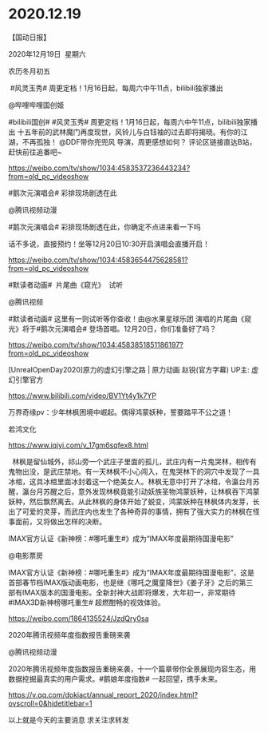 ﻿#  2020.12.19
【国动日报】

2020年12月19日  星期六


农历冬月初五


 #风灵玉秀# 周更定档！1月16日起，每周六中午11点，bilibili独家播出

@哔哩哔哩国创姬                            

#bilibili国创# #风灵玉秀# 周更定档！1月16日起，每周六中午11点，bilibili独家播出
十五年前的武林魔门再度现世，风铃儿与白钰袖的过去即将揭晓。有你的江湖，不再孤独！
@DDF带你兜兜风 导演，周更感想如何？
评论区链接直达B站，赶快前往追番吧~

https://weibo.com/tv/show/1034:4583537236443234?from=old_pc_videoshow




#鹅次元演唱会# 彩排现场剧透在此


@腾讯视频动漫                            

#鹅次元演唱会# 彩排现场剧透在此，你确定不点进来看一下吗

话不多说，直接预约！坐等12月20日10:30开启演唱会直播开启！

https://weibo.com/tv/show/1034:4583654475628581?from=old_pc_videoshow

#默读者动画#  片尾曲《窥光》  试听


@腾讯视频     


#默读者动画# 这里有一则试听等你查收！由@水果星球乐团 演唱的片尾曲《窥光》将于#鹅次元演唱会# 登场首唱。12月20日，你们准备好了吗？

https://weibo.com/tv/show/1034:4583851851186197?from=old_pc_videoshow

[UnrealOpenDay2020]原力的虚幻引擎之路 | 原力动画 赵锐(官方字幕) UP主: 虚幻引擎官方

https://www.bilibili.com/video/BV1Yt4y1k7YP








万界奇缘pv：少年林枫困境中崛起。偶得鸿蒙妖种，誓要踏平不公之道！

若鸿文化

https://www.iqiyi.com/v_17gm6sqfex8.html

  林枫是留仙城外，祁山旁一个武庄子里面的孤儿，武庄内有一片鬼哭林，相传有鬼物出没，是武庄禁地。有一天林枫不小心闯入，在鬼哭林下的洞穴中发现了一具冰棺，这具冰棺里面冰封着这一个绝美女人。林枫无意中打开了冰棺，令瀛台月苏醒，瀛台月苏醒之后，意外发现林枫竟能引动妖族圣物鸿蒙妖种，让林枫吞下鸿蒙妖种，然后飘然离去。从此林枫的身体开始了蜕变，鸿蒙妖种在林枫体内发芽，长出了可爱的灵芽，而武庄内也发生了各种奇异的事情，拥有了强大实力的林枫在怪事面前，又将做出怎样的决断。




IMAX官方认证《新神榜：#哪吒重生#》成为“IMAX年度最期待国漫电影”

@电影票房

IMAX官方认证《新神榜：#哪吒重生#》成为“IMAX年度最期待国漫电影”，这是首部春节档IMAX版动画电影，也是继《哪吒之魔童降世》《姜子牙》之后的第三部有IMAX版本的国漫电影。全新封神大战即将爆发，大年初一，非常期待#IMAX3D新神榜哪吒重生# 超燃酣畅的视效体验。

https://weibo.com/1864135524/JzdQry0sa




2020年腾讯视频年度指数报告重磅来袭

@腾讯视频动漫                            

2020年腾讯视频年度指数报告重磅来袭，十一个篇章带你全景展现内容生态，用数据挖掘最真实的用户需求。#鹅娘年度指数# 一起回望，携手未来。

https://v.qq.com/dokiact/annual_report_2020/index.html?ovscroll=0&hidetitlebar=1




















































以上就是今天的主要消息
求关注求转发













